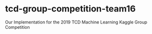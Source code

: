 # tcd-group-competition-team16
Our Implementation for the 2019 TCD Machine Learning Kaggle Group Competition
